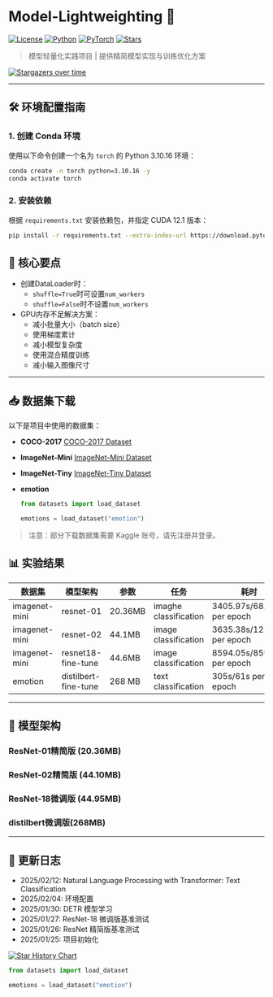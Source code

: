 # Model-Lightweighting 🚀

[![License](https://img.shields.io/badge/License-MIT-blue.svg)](https://opensource.org/licenses/MIT)
[![Python](https://img.shields.io/badge/Python-3.10%2B-green)](https://www.python.org/)
[![PyTorch](https://img.shields.io/badge/PyTorch-2.1+-red)](https://pytorch.org/)
[![Stars](https://img.shields.io/github/stars/uohzey/model-lightweighting?style=social)](https://github.com/yourusername/model-lightweighting)

> 模型轻量化实践项目 | 提供精简模型实现与训练优化方案

[![Stargazers over time](https://starchart.cc/uohzey/Model-Lightweighting.svg?variant=adaptive)](https://starchart.cc/uohzey/Model-Lightweighting)

---

## 🛠️ 环境配置指南

### 1. 创建 Conda 环境

使用以下命令创建一个名为 `torch` 的 Python 3.10.16 环境：

```bash
conda create -n torch python=3.10.16 -y
conda activate torch
```

### 2. 安装依赖

根据 `requirements.txt` 安装依赖包，并指定 CUDA 12.1 版本：

```bash
pip install -r requirements.txt --extra-index-url https://download.pytorch.org/whl/cu121
```

## 📌 核心要点

- 创建DataLoader时：
  - `shuffle=True`时可设置`num_workers`
  - `shuffle=False`时不设置`num_workers`
- GPU内存不足解决方案：
  - 减小批量大小（batch size）
  - 使用梯度累计
  - 减小模型复杂度
  - 使用混合精度训练
  - 减小输入图像尺寸

---

## 📥 数据集下载

以下是项目中使用的数据集：

- **COCO-2017**
  [COCO-2017 Dataset](https://www.kaggle.com/datasets/awsaf49/coco-2017-dataset)

- **ImageNet-Mini**
  [ImageNet-Mini Dataset](https://www.kaggle.com/datasets/ifigotin/imagenetmini-1000)

- **ImageNet-Tiny**
  [ImageNet-Tiny Dataset](https://www.kaggle.com/datasets/akash2sharma/tiny-imagenet)

- **emotion**

  ```python
  from datasets import load_dataset
  
  emotions = load_dataset("emotion")
  ```

> 注意：部分下载数据集需要 Kaggle 账号，请先注册并登录。

## 📊 实验结果

| 数据集        | 模型架构             | 参数    | 任务                  | 耗时                       | device      | CPU/GPU  | acc    |
| ------------- | -------------------- | ------- | --------------------- | -------------------------- | ----------- | -------- | ------ |
| imagenet-mini | resnet-01            | 20.36MB | imaghe classification | 3405.97s/68.12s per epoch  | 3060 laptop | 40%/100% | 17%    |
| imagenet-mini | resnet-02            | 44.1MB  | image classification  | 3635.38s/121.18s per epoch | 3060 laptop | 40%/100% | 19.35% |
| imagenet-mini | resnet18-fine-tune   | 44.6MB  | image classification  | 8594.05s/859.4s per epoch  | 3060 laptop |          | 68.82% |
| emotion       | distilbert-fine-tune | 268 MB  | text classification   | 305s/61s per epoch         | Tesla P100  |          | 89%    |



---

## 🧠 模型架构

### ResNet-01精简版 (20.36MB)

### ResNet-02精简版 (44.10MB)

### ResNet-18微调版 (44.95MB)

### distilbert微调版(268MB)

---

## 📜 更新日志

- 2025/02/12: Natural Language Processing with Transformer: Text Classification
- 2025/02/04: 环境配置
- 2025/01/30: DETR 模型学习
- 2025/01/27: ResNet-18 微调版基准测试
- 2025/01/26: ResNet 精简版基准测试
- 2025/01/25: 项目初始化

[![Star History Chart](https://api.star-history.com/svg?repos=uohzey/model-lightweighting&type=Date)](https://star-history.com/#uohzey/model-lightweighting&Date)

```python
from datasets import load_dataset

emotions = load_dataset("emotion")
```

